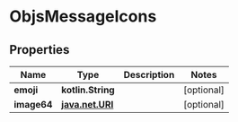 
# ObjsMessageIcons

## Properties
Name | Type | Description | Notes
------------ | ------------- | ------------- | -------------
**emoji** | **kotlin.String** |  |  [optional]
**image64** | [**java.net.URI**](java.net.URI.md) |  |  [optional]



